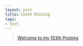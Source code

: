 ```yaml
---
layout: post
title: 153th Posting
tags: 
- text
---
```


> [Welcome to my 153th Posting](https://janghan-kor.tistory.com/727)
